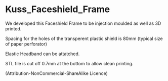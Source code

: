 # Kuss_Faceshield_Frame
We developed this Faceshield Frame to be injection moulded as well as 3D printed.

Spacing for the holes of the transperent plastic shield is 80mm (typical size of paper perforator)

Elastic Headband can be attatched.

STL file is cut off 0.7mm at the bottom to allow clean printing.

(Attribution-NonCommercial-ShareAlike Licence)
